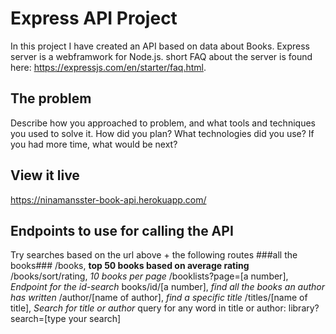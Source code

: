 # Express API Project

In this project I have created an API based on data about Books. 
Express server is a webframwork for Node.js. short FAQ about the server is found here: https://expressjs.com/en/starter/faq.html. 

## The problem

Describe how you approached to problem, and what tools and techniques you used to solve it. How did you plan? What technologies did you use? If you had more time, what would be next?

## View it live
https://ninamansster-book-api.herokuapp.com/

## Endpoints to use for calling the API
Try searches based on the url above + the following routes
###all the books###
/books, 
**top 50 books based on average rating**
/books/sort/rating,
*10 books per page*
/booklists?page=[a number], 
*Endpoint for the id-search*
books/id/[a number], 
*find all the books an author has written*
/author/[name of author], 
*find a specific title*
/titles/[name of title],
*Search for title or author*
query for any word in title or author: library?search=[type your search]
